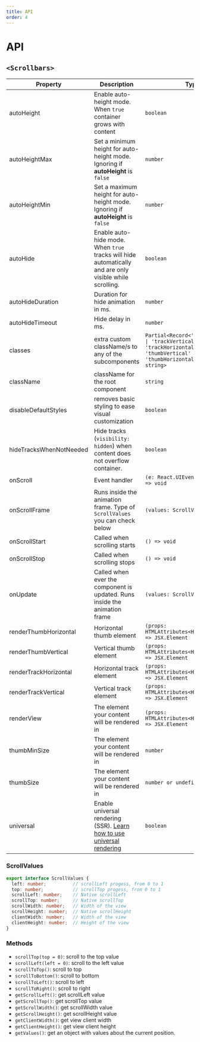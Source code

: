 ```yaml
---
title: API
order: 4
---
```


# API
## `<Scrollbars>`

| Property | Description | Type | Default |
| --- | --- | --- | --- |
| autoHeight | Enable auto-height mode. When `true` container grows with content | `boolean` | `false` |
| autoHeightMax | Set a minimum height for auto-height mode. Ignoring if **autoHeight** is `false` | `number` | 0 |
| autoHeightMin | Set a maximum height for auto-height mode. Ignoring if **autoHeight** is `false`| `number` | 200 |
| autoHide | Enable auto-hide mode. When `true` tracks will hide automatically and are only visible while scrolling. | `boolean` | `false` |
| autoHideDuration | Duration for hide animation in ms. | `number` | 200 |
| autoHideTimeout | Hide delay in ms. | `number` | 1000 |
| classes | extra custom className/s to any of the subcomponents | <code>Partial<Record<'root' &#124; 'view' &#124; 'trackVertical' &#124; 'trackHorizontal' &#124; 'thumbVertical' &#124; 'thumbHorizontal', string></code> | `{}`
| className | className for the root component | `string` | `undefined`
| disableDefaultStyles | removes basic styling to ease visual customization | `boolean` | `false` 
| hideTracksWhenNotNeeded | Hide tracks (`visibility: hidden`) when content does not overflow container. | `boolean` | `false` |
| onScroll | Event handler | `(e: React.UIEvent<HTMLElement>) => void` | `undefined` |
| onScrollFrame | Runs inside the animation frame. Type of `ScrollValues` you can check below | `(values: ScrollValues) => void` | `undefined` |
| onScrollStart | Called when scrolling starts | `() => void` | `undefined` |
| onScrollStop | Called when scrolling stops | `() => void` | `undefined` |
| onUpdate | Called when ever the component is updated. Runs inside the animation frame | `(values: ScrollValues) => void` | `undefined` |
| renderThumbHorizontal | Horizontal thumb element | `(props: HTMLAttributes<HTMLDivElement>) => JSX.Element` | `undefined` |
| renderThumbVertical | Vertical thumb element | `(props: HTMLAttributes<HTMLDivElement>) => JSX.Element` | `undefined` |
| renderTrackHorizontal | Horizontal track element | `(props: HTMLAttributes<HTMLDivElement>) => JSX.Element` | `undefined` |
| renderTrackVertical | Vertical track element | `(props: HTMLAttributes<HTMLDivElement>) => JSX.Element` | `undefined` |
| renderView | The element your content will be rendered in | `(props: HTMLAttributes<HTMLDivElement>) => JSX.Element` | `undefined` |
| thumbMinSize | The element your content will be rendered in | `number` | 30 |
| thumbSize | The element your content will be rendered in | `number or undefined` | `undefined` |
| universal | Enable universal rendering (SSR). [Learn how to use universal rendering](/usage#universal-rendering) | `boolean` | `false` |

### ScrollValues
```typescript
export interface ScrollValues {
  left: number;          // scrollLeft progess, from 0 to 1
  top: number;           // scrollTop progess, from 0 to 1
  scrollLeft: number;    // Native scrollLeft
  scrollTop: number;     // Native scrollTop
  scrollWidth: number;   // Width of the view
  scrollHeight: number;  // Native scrollHeight
  clientWidth: number;   // Width of the view
  clientHeight: number;  // Height of the view
}
```

### Methods

- `scrollTop(top = 0)`: scroll to the top value
- `scrollLeft(left = 0)`: scroll to the left value
- `scrollToTop()`: scroll to top
- `scrollToBottom()`: scroll to bottom
- `scrollToLeft()`: scroll to left
- `scrollToRight()`: scroll to right
- `getScrollLeft()`: get scrollLeft value
- `getScrollTop()`: get scrollTop value
- `getScrollWidth()`: get scrollWidth value
- `getScrollHeight()`: get scrollHeight value
- `getClientWidth()`: get view client width
- `getClientHeight()`: get view client height
- `getValues()`: get an object with values about the current position.
